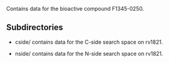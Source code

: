 Contains data for the bioactive compound F1345-0250.

## Subdirectories

- cside/ contains data for the C-side search space on rv1821.

- nside/ contains data for the N-side search space on rv1821.

